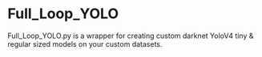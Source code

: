 # Full_Loop_YOLO
Full_Loop_YOLO.py is a wrapper for creating custom darknet YoloV4 tiny &amp; regular sized models on your custom datasets. 
